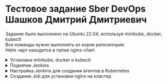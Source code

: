 # Тестовое задание Sber DevOps Шашков Дмитрий Дмитриевич

Задание было выполнено на Ubuntu 22.04, используя minikube, docker, kubectl   
Все команды нужно выполнять из корня репозитория.  
Helm чарт находится в папке nginx-chart

<details> <summary> Установка minikube, docker и kubectl </summary>

### Установка при помощи скрипта
Установить все программы можно следующей командой или мануально.  
Установка при помощи скрипта:
```
sudo chmod +x install.sh
./install.sh
```

### Установка Docker  
Добавим репозиторий Docker:  
```
sudo apt-get update
sudo apt-get install ca-certificates curl
sudo install -m 0755 -d /etc/apt/keyrings
sudo curl -fsSL https://download.docker.com/linux/ubuntu/gpg -o /etc/apt/keyrings/docker.asc
sudo chmod a+r /etc/apt/keyrings/docker.asc
echo \
  "deb [arch=$(dpkg --print-architecture) signed-by=/etc/apt/keyrings/docker.asc] https://download.docker.com/linux/ubuntu \
  $(. /etc/os-release && echo "$VERSION_CODENAME") stable" | \
  sudo tee /etc/apt/sources.list.d/docker.list > /dev/null
sudo apt-get update
```
Установим Docker:
```
sudo apt-get install docker-ce docker-ce-cli containerd.io docker-buildx-plugin docker-compose-plugin
```

### Установка Minikube  

Скачаем Minikube и переместим его в директорию `/usr/local/bin/`:
```
curl -Lo minikube https://storage.googleapis.com/minikube/releases/latest/minikube-linux-amd64 \
  && chmod +x minikube
sudo mkdir -p /usr/local/bin/
sudo install minikube /usr/local/bin/
```

### Установка Kubectl  

Добавим репозиторий kubectl и установим программу:
```
sudo apt-get update && sudo apt-get install -y apt-transport-https
curl -s https://packages.cloud.google.com/apt/doc/apt-key.gpg | sudo apt-key add -
echo "deb https://apt.kubernetes.io/ kubernetes-xenial main" | sudo tee -a /etc/apt/sources.list.d/kubernetes.list
sudo apt-get update
sudo apt-get install -y kubectl
```


</details>

<details> <summary> Поднятие Jenkins </summary>

Сначала запустим сам Minikube:
```
minikube start --driver='docker'
```

Запустим скрипт deploy.sh, который задеплоит Jenkins в minikube (может работать до 5 минут, т.к. копирует image в minikube):

```
sudo chmod +x deploy.sh
./deploy.sh
```

Запустим команду, которая откроет dashboard minikube в браузере:
```
minikube dashboard
```
Видим, что Jenkins задеплоился:
![---](misc/check_jenkins.png) 

Так как команда `minikube dashboard` блокирует терминал, то для дальнейшей работы понадобится ещё один терминал. Можно убить команду используя 
`CTRL + C` в терминале, если dashboard не нужен.

Теперь чтобы подключиться к Jenkins нам нужен пароль от пользователя admin и сам IP адрес Jenkins, чтобы настроить его для работы с Kubernetes.
Сначала найдём пароль, который нам сгенерировал Jenkins. Он лежит в `/var/jenkins_home/secrets/initialAdminPassword` Для этого нам нужно получить название пода и вывести содержимое файла по указанному пути. Во второй команде нужно указать название контейнера, которое вывела первая команда (поле NAME):
```
kubectl get pods
NAME                       READY   STATUS    RESTARTS   AGE
jenkins-7946485b96-7fl7b   1/1     Running   0          23m
kubectl exec --stdin --tty jenkins-7946485b96-7fl7b -- /bin/bash
jenkins@jenkins-7946485b96-7fl7b:/$ cat /var/jenkins_home/secrets/initialAdminPassword
1f03a2a254d347a68306af464245203f
jenkins@jenkins-7946485b96-7fl7b:/$ exit
exit
```
Для получения IP достаточно узнать адрес, на котором работает нода minikube, т.к. порт при деплое был указан как равный `31600`:
```
minikube ip
192.168.49.2
```
Значит к Jenkins можно подключиться по адресу `192.168.49.2:31600`. Подключаемся, используя пароль, который мы получили на предыдущем шаге, логин - admim (при последующих подключениях):
![---](misc/jenkins_accessed.png)  

</details>

<details> <summary>Настройка Jenkins для создания агентов в Kubernetes </summary>
Настроим Kubernetes Cloud в Jenkins чтобы можно было использовать Kubernetes агентов

Перейдем в Dashboard->Manage Jenkins->Clouds->New cloud и создадим облако, например kubernetes (тип облака ставим Kubernetes)  
Нужно заполнить поле Kubernetes URL и Jenkins URL. Kubernetes URL берём из следующей команды:
```
kubectl cluster-info
Kubernetes control plane is running at https://192.168.49.2:8443
CoreDNS is running at https://192.168.49.2:8443/api/v1/namespaces/kube-system/services/kube-dns:dns/proxy

```
Kubernetes URL в данном случае равен `https://192.168.49.2:8443` (Kubernetes control plane)
Jenkins URL получаем следующим образом (id пода мы знаем из предыдущих шагов):
```
kubectl describe pod jenkins-7946485b96-7fl7b | grep "IP:" | head -n 1
IP:               10.244.0.5

```
Jenkins URL в данном случае равен  `http://10.244.0.5:8080`, т.к. порт стандартный — 8080.


</details>

<details> <summary>Создание Job для установки nginx на кластер</summary>
Создаём Job типа Pipeline:

![---](misc/create_nginx_pipeline.png)

Создаем pipeline с кодом из файла Jenkinsfile и запускаем pipeline:
![---](misc/create_nginx_pipeline.png)  
![---](misc/pipeline_config.png)  

Убеждаемся что nginx доступен на порту 32080 ноды kubernetes (IP ноды можно узнать используя команду `minikube ip`):
```
curl http://192.168.49.2:32080
<!DOCTYPE html>
<html>
<head>
<title>Welcome to nginx!</title>
<style>
html { color-scheme: light dark; }
body { width: 35em; margin: 0 auto;
font-family: Tahoma, Verdana, Arial, sans-serif; }
</style>
</head>
<body>
<h1>Welcome to nginx!</h1>
<p>If you see this page, the nginx web server is successfully installed and
working. Further configuration is required.</p>

<p>For online documentation and support please refer to
<a href="http://nginx.org/">nginx.org</a>.<br/>
Commercial support is available at
<a href="http://nginx.com/">nginx.com</a>.</p>

<p><em>Thank you for using nginx.</em></p>
</body>
</html>
```


</details>

